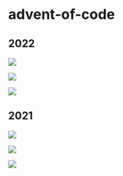 # advent-of-code

## 2022

![](https://img.shields.io/badge/day%20📅-24-white)	

![](https://img.shields.io/badge/stars%20⭐-14-purple)	

![](https://img.shields.io/badge/days%20-completed--7-00FFFF)

## 2021

![](https://img.shields.io/badge/day%20📅--24-blue)	

![](https://img.shields.io/badge/stars%20⭐-14-yellow)	

![](https://img.shields.io/badge/days%20-completed--7-red)
